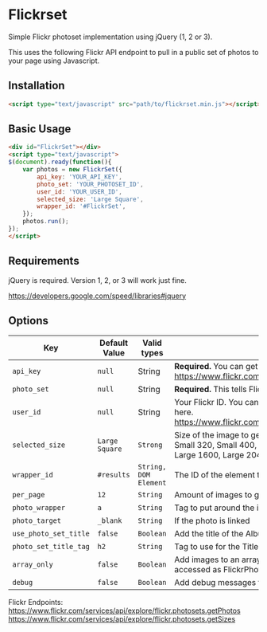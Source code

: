 # Flickrset
Simple Flickr photoset implementation using jQuery (1, 2 or 3).

This uses the following Flickr API endpoint to pull in a public set of photos to your page using Javascript.

## Installation
```html
<script type="text/javascript" src="path/to/flickrset.min.js"></script>
```

## Basic Usage
```html
<div id="FlickrSet"></div>
<script type="text/javascript">
$(document).ready(function(){
	var photos = new FlickrSet({
		api_key: 'YOUR_API_KEY', 
		photo_set: 'YOUR_PHOTOSET_ID', 
		user_id: 'YOUR_USER_ID', 
		selected_size: 'Large Square',
		wrapper_id: '#FlickrSet',
	});
	photos.run();
});
</script>
```
## Requirements
jQuery is required. Version 1, 2, or 3 will work just fine. 

https://developers.google.com/speed/libraries#jquery


## Options
| Key  | Default Value  | Valid types | Description  |
|---|---|---|---|
| `api_key` | `null` | String | **Required.** You can get this from your Flickr account here. https://www.flickr.com/services/apps/create/ |
| `photo_set` | `null` | String | **Required.** This tells Flickrset which PUBLIC album to get from Flickr |
| `user_id` | `null` | String | Your Flickr ID. You can see this at the top of the right hand column here. https://www.flickr.com/services/api/explore/flickr.photosets.getPhotos |
| `selected_size` | `Large Square` | `Strong` | Size of the image to get. (Square, Large Square, Thumbnail, Small, Small 320, Small 400, Medium, Medium 640, Medium 800, Large, Large 1600, Large 2048, X-Large 3k, X-Large 4k) |
| `wrapper_id` | `#results` | `String, DOM Element` | The ID of the element to put the photos in |
| `per_page` | `12` | `String `| Amount of images to get from Album. |
| `photo_wrapper` | `a` | `String` | Tag to put around the image. Default is anchor |
| `photo_target` | `_blank` | `String` | If the photo is linked |
| `use_photo_set_title` | `false` | `Boolean` | Add the title of the Album as a tag above the wrapper_id |
| `photo_set_title_tag` | `h2` | `String` | Tag to use for the Title if it is used. |
| `array_only` | `false` | `Boolean` | Add images to an array and don't output to the HTML this can be accessed as FlickrPhotosetArray from the console. |
| `debug` | `false` | `Boolean` | Add debug messages to console to help you implement. |

Flickr Endpoints: 
https://www.flickr.com/services/api/explore/flickr.photosets.getPhotos
https://www.flickr.com/services/api/explore/flickr.photosets.getSizes



